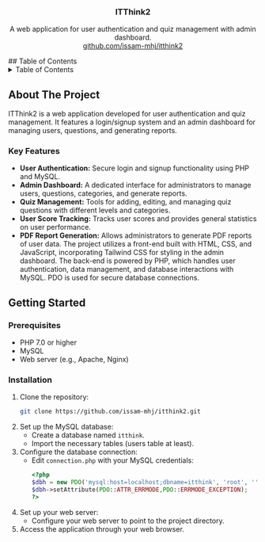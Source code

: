 <div align="center">

<h3 align="center">ITThink2</h3>

  <p align="center">
    A web application for user authentication and quiz management with admin dashboard.
    <br />
     <a href="https://github.com/issam-mhj/itthink2">github.com/issam-mhj/itthink2</a>
  </p>
</div>
## Table of Contents

<details>
  <summary>Table of Contents</summary>
  <ol>
    <li>
      <a href="#about-the-project">About The Project</a>
      <ul>
        <li><a href="#key-features">Key Features</a></li>
      </ul>
    </li>
    <li><a href="#architecture">Architecture</a></li>
    <li>
      <a href="#getting-started">Getting Started</a>
      <ul>
        <li><a href="#prerequisites">Prerequisites</a></li>
        <li><a href="#installation">Installation</a></li>
      </ul>
    </li>
    <li><a href="#acknowledgments">Acknowledgments</a></li>
  </ol>
</details>

## About The Project

ITThink2 is a web application developed for user authentication and quiz management. It features a login/signup system and an admin dashboard for managing users, questions, and generating reports.

### Key Features

- **User Authentication:** Secure login and signup functionality using PHP and MySQL.
- **Admin Dashboard:** A dedicated interface for administrators to manage users, questions, categories, and generate reports.
- **Quiz Management:** Tools for adding, editing, and managing quiz questions with different levels and categories.
- **User Score Tracking:** Tracks user scores and provides general statistics on user performance.
- **PDF Report Generation:** Allows administrators to generate PDF reports of user data.
The project utilizes a front-end built with HTML, CSS, and JavaScript, incorporating Tailwind CSS for styling in the admin dashboard. The back-end is powered by PHP, which handles user authentication, data management, and database interactions with MySQL. PDO is used for secure database connections.

## Getting Started

### Prerequisites

- PHP 7.0 or higher
- MySQL
- Web server (e.g., Apache, Nginx)

### Installation

1.  Clone the repository:
    ```sh
    git clone https://github.com/issam-mhj/itthink2.git
    ```
2.  Set up the MySQL database:
    - Create a database named `itthink`.
    - Import the necessary tables (users table at least).
3.  Configure the database connection:
    - Edit `connection.php` with your MySQL credentials:
      ```php
      <?php
      $dbh = new PDO('mysql:host=localhost;dbname=itthink', 'root', '');
      $dbh->setAttribute(PDO::ATTR_ERRMODE,PDO::ERRMODE_EXCEPTION);
      ?>
      ```
4.  Set up your web server:
    - Configure your web server to point to the project directory.
5.  Access the application through your web browser.
